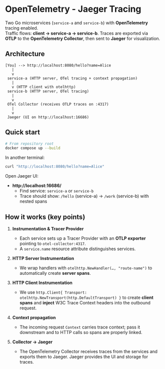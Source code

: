 # OpenTelemetry - Jaeger Tracing
Two Go microservices (`service-a` and `service-b`) with **OpenTelemetry** tracing enabled.  
Traffic flows: **client → service-a → service-b**. Traces are exported via **OTLP** to the **OpenTelemetry Collector**, then sent to **Jaeger** for visualization.

## Architecture
```
[You] --> http://localhost:8080/hello?name=Alice
   |
   v
 service-a (HTTP server, OTel tracing + context propagation)
   |
   v (HTTP client with otelhttp)
 service-b (HTTP server, OTel tracing)
   |
   v
 OTel Collector (receives OTLP traces on :4317)
   |
   v
 Jaeger (UI on http://localhost:16686)
```

## Quick start
```bash
# From repository root
docker compose up --build
```

In another terminal:
```bash
curl "http://localhost:8080/hello?name=Alice"
```

Open Jaeger UI:
- **http://localhost:16686/**
  - Find service: `service-a` or `service-b`
  - Trace should show: `/hello` (service-a) → `/work` (service-b) with nested spans

## How it works (key points)
1. **Instrumentation & Tracer Provider**
   - Each service sets up a Tracer Provider with an **OTLP exporter** pointing to `otel-collector:4317`.
   - A `service.name` resource attribute distinguishes services.

2. **HTTP Server Instrumentation**
   - We wrap handlers with `otelhttp.NewHandler(…, "route-name")` to automatically create **server spans**.

3. **HTTP Client Instrumentation**
   - We use `http.Client{ Transport: otelhttp.NewTransport(http.DefaultTransport) }` to create **client spans** and **inject** W3C Trace Context headers into the outbound request.

4. **Context propagation**
   - The incoming request `Context` carries trace context; pass it downstream and to HTTP calls so spans are properly linked.

5. **Collector → Jaeger**
   - The OpenTelemetry Collector receives traces from the services and exports them to Jaeger. Jaeger provides the UI and storage for traces.
